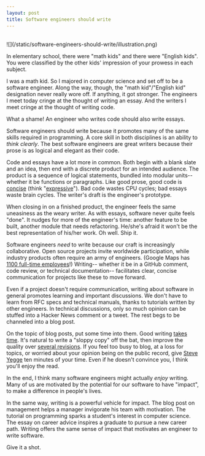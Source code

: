 ```yaml
---
layout: post
title: Software engineers should write
---
```

<br />
![](/static/software-engineers-should-write/illustration.png)

In elementary school, there were "math kids" and there were "English kids". You were classified by the other kids' impression of your prowess in each subject.

I was a math kid. So I majored in computer science and set off to be a software engineer. Along the way, though, the "math kid"/"English kid" designation never really wore off. If anything, it got stronger. The engineers I meet today cringe at the thought of writing an essay. And the writers I meet cringe at the thought of writing code.

What a shame! An engineer who writes code should also write essays.

Software engineers should write because it promotes many of the same skills required in programming. A core skill in both disciplines is an ability to _think clearly_. The best software engineers are great writers because their prose is as logical and elegant as their code.

Code and essays have a lot more in common. Both begin with a blank slate and an idea, then end with a discrete product for an intended audience. The product is a sequence of logical statements, bundled into modular units-- whether it be functions or paragraphs. Like good prose, good code is [concise](http://www.folklore.org/StoryView.py?story=Negative_2000_Lines_Of_Code.txt) (think "[expressive](https://robinwinslow.co.uk/2013/11/22/expressive-coding/)"). Bad code wastes CPU cycles; bad essays waste brain cycles. The writer's draft is the engineer's prototype.

When closing in on a finished product, the engineer feels the same uneasiness as the weary writer. As with essays, software never quite feels "done". It nudges for more of the engineer's time: another feature to be built, another module that needs refactoring. He/she's afraid it won't be the best representation of his/her work. Oh well. Ship it.

Software engineers _need_ to write because our craft is increasingly collaborative. Open source projects invite worldwide participation, while industry products often require an army of engineers. (Google Maps has [1100 full-time employees](http://www.businessinsider.com/to-do-what-google-does-in-maps-apple-would-have-to-hire-7000-people-2012-6)!) Writing-- whether it be in a GitHub comment, code review, or technical documentation-- facilitates clear, concise communication for projects like these to move forward.

Even if a project doesn't require communication, writing about software in general promotes learning and important discussions. We don't have to learn from RFC specs and technical manuals, thanks to tutorials written by other engineers. In technical discussions, only so much opinion can be stuffed into a Hacker News comment or a tweet. The rest begs to be channeled into a blog post.

On the topic of blog posts, put some time into them. Good writing [takes time](http://goinswriter.com/the-difference-between-good-writers-and-bad-writers/). It's natural to write a "sloppy copy" off the bat, then improve the quality over [several revisions](http://www.paulgraham.com/writing44.html). If you feel too busy to blog, at a loss for topics, or worried about your opinion being on the public record, give [Steve Yegge](https://sites.google.com/site/steveyegge2/you-should-write-blogs) ten minutes of your time. Even if he doesn't convince you, I think you'll enjoy the read.

In the end, I think many software engineers might actually _enjoy_ writing. Many of us are motivated by the potential for our software to have "impact", to make a difference in people's lives.

In the same way, writing is a powerful vehicle for impact. The blog post on management helps a manager invigorate his team with motivation. The tutorial on programming sparks a student's interest in computer science. The essay on career advice inspires a graduate to pursue a new career path. Writing offers the same sense of impact that motivates an engineer to write software.

Give it a shot.